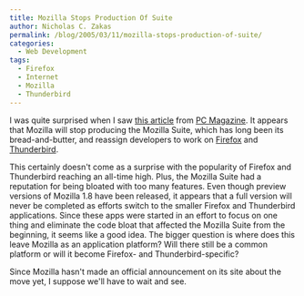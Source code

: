 ```yaml
---
title: Mozilla Stops Production Of Suite
author: Nicholas C. Zakas
permalink: /blog/2005/03/11/mozilla-stops-production-of-suite/
categories:
  - Web Development
tags:
  - Firefox
  - Internet
  - Mozilla
  - Thunderbird
---
```

I was quite surprised when I saw <a title="Mozilla Ditches Browser Suite" rel="external" href="http://story.news.yahoo.com/news?tmpl=story&cid=1093&e=1&u=/pcworld/20050311/tc_pcworld/120012">this article</a> from <a title="PC Magazine" rel="external" href="http://www.pcmag.com">PC Magazine</a>. It appears that Mozilla will stop producing the Mozilla Suite, which has long been its bread-and-butter, and reassign developers to work on <a title="Mozilla Firefox" rel="external" href="http://www.mozilla.org/projects/firefox">Firefox</a> and <a title="Mozilla Thunderbird" rel="external" href="http://www.mozilla.org/projects/thunderbird">Thunderbird</a>.

This certainly doesn't come as a surprise with the popularity of Firefox and Thunderbird reaching an all-time high. Plus, the Mozilla Suite had a reputation for being bloated with too many features. Even though preview versions of Mozilla 1.8 have been released, it appears that a full version will never be completed as efforts switch to the smaller Firefox and Thunderbird applications. Since these apps were started in an effort to focus on one thing and eliminate the code bloat that affected the Mozilla Suite from the beginning, it seems like a good idea. The bigger question is where does this leave Mozilla as an application platform? Will there still be a common platform or will it become Firefox- and Thunderbird-specific?

Since Mozilla hasn't made an official announcement on its site about the move yet, I suppose we'll have to wait and see.

